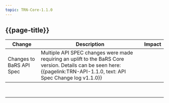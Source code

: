 ```yaml
---
topic: TRN-Core-1.1.0
---
```


<div class="bars-blg-expander">
<div class="bars-blg-expander-entry" id="v1.1.0">

## {{page-title}}

| Change                                   | Description                            | Impact                          | 
|------------------------------------------|----------------------------------------|---------------------------------|
| Changes to BaRS API Spec | Multiple API SPEC changes were made requiring an uplift to the BaRS Core version. Details can be seen here: {{pagelink:TRN-API-1.1.0, text: API Spec Change log v1.1.0}} |   |


<br>
<hr>
